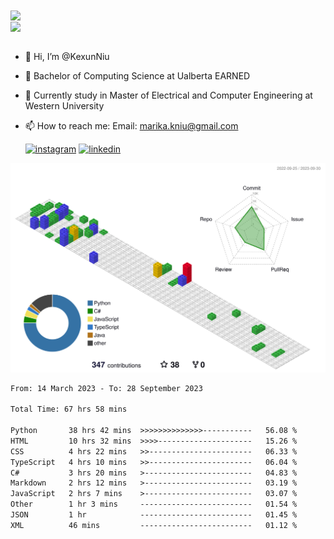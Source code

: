 <a href="https://github.com/anuraghazra/github-readme-stats">
  <img align="center" src="https://github-readme-stats.vercel.app/api?username=KexunNiu&show_icons=true" />
</a>
</br>
<a href="https://github.com/anuraghazra/github-readme-stats">
  <img align="center" src="https://github-readme-stats.vercel.app/api/top-langs/?username=KexunNiu" />
</a>

</br>
</br>

- 👋 Hi, I’m @KexunNiu
- 👀 Bachelor of Computing Science at Ualberta EARNED
- 🌱 Currently study in Master of Electrical and Computer Engineering at Western University
- 📫 How to reach me: Email: marika.kniu@gmail.com
  
  [![instagram](https://github.com/shikhar1020jais1/Git-Social/blob/master/Icons/Instagram1.png (Instagram))][1] [![linkedin](https://github.com/shikhar1020jais1/Git-Social/blob/master/Icons/LinkedIn1.png (LinkedIn))][2]

<!-- To Link your profile to the media buttons -->

[1]: https://www.instagram.com/barryn719_
[2]: https://www.linkedin.com/in/kexun-niu



![](./profile-3d-contrib/profile-gitblock.svg)

<!--START_SECTION:waka-->

```txt
From: 14 March 2023 - To: 28 September 2023

Total Time: 67 hrs 58 mins

Python       38 hrs 42 mins  >>>>>>>>>>>>>>-----------   56.08 %
HTML         10 hrs 32 mins  >>>>---------------------   15.26 %
CSS          4 hrs 22 mins   >>-----------------------   06.33 %
TypeScript   4 hrs 10 mins   >>-----------------------   06.04 %
C#           3 hrs 20 mins   >------------------------   04.83 %
Markdown     2 hrs 12 mins   >------------------------   03.19 %
JavaScript   2 hrs 7 mins    >------------------------   03.07 %
Other        1 hr 3 mins     -------------------------   01.54 %
JSON         1 hr            -------------------------   01.45 %
XML          46 mins         -------------------------   01.12 %
```

<!--END_SECTION:waka-->

